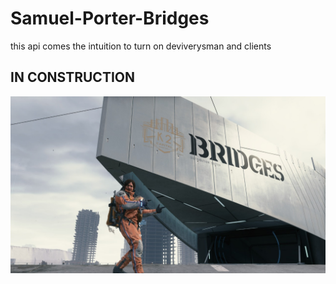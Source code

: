 # Samuel-Porter-Bridges

this api comes the intuition to turn on deviverysman and clients

## IN CONSTRUCTION

![samuel porter welcome](./assets/samuel.jpeg)
